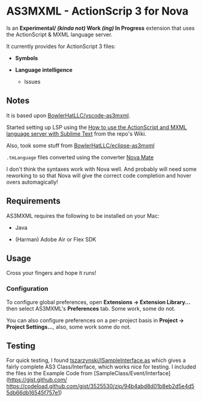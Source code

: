 # AS3MXML - ActionScrip 3 for Nova

Is an **Experimental/ _(kinda not)_ Work _(ing)_ In Progress** extension that uses the ActionScript & MXML language server.

It currently provides for ActionScript 3 files:

 * **Symbols**

 * **Language intelligence**
   * Issues

## Notes

It is based upon [BowlerHatLLC/vscode-as3mxml](https://github.com/BowlerHatLLC/vscode-as3mxml).

Started setting up LSP using the [How to use the ActionScript and MXML language server with Sublime Text](https://github.com/BowlerHatLLC/vscode-as3mxml/wiki/How-to-use-the-ActionScript-and-MXML-language-server-with-Sublime-Text) from the repo's Wiki.

Also, took some stuff from [BowlerHatLLC/eclipse-as3mxml](https://github.com/BowlerHatLLC/eclipse-as3mxml/blob/master/language-configurations/actionscript.configuration.json)

`.tmLanguage` files converted using the converter [Nova Mate](https://github.com/gredman/novamate)

I don't think the syntaxes work with Nova well. And probably will need some reworking to so that Nova will give the correct code completion and hover overs automagically!

## Requirements

AS3MXML requires the following to be installed on your Mac:

* Java

* (Harman) Adobe Air or Flex SDK

## Usage

Cross your fingers and hope it runs!

### Configuration

To configure global preferences, open **Extensions → Extension Library...** then select AS3MXML's **Preferences** tab. Some work, some do not.

You can also configure preferences on a per-project basis in **Project → Project Settings...**, also, some work some do not.

## Testing

For quick testing, I found [tszarzynski/ISampleInterface.as](https://gist.github.com/tszarzynski/3525530) which gives a fairly complete AS3 Class/Interface, which works nice for testing.
I included the files in the Example Code from [SampleClass/Event/Interface](https://gist.github.com/
https://codeload.github.com/gist/3525530/zip/94b4abd8d01b8eb2d5e4d55db66db16545f757e1)